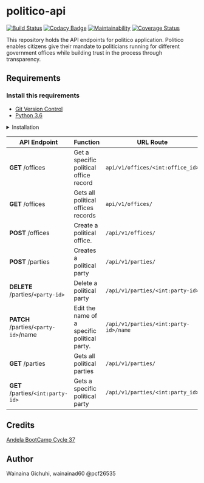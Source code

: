 # politico-api
[![Build Status](https://travis-ci.com/wainainad60/politico-api.svg?branch=develop)](https://travis-ci.com/wainainad60/politico-api)
[![Codacy Badge](https://api.codacy.com/project/badge/Grade/3b017887aca842e598a1f5d9513cacc8)](https://www.codacy.com/app/wainainad60/politico-api?utm_source=github.com&amp;utm_medium=referral&amp;utm_content=wainainad60/politico-api&amp;utm_campaign=Badge_Grade)
[![Maintainability](https://api.codeclimate.com/v1/badges/09ac0b6bb9682e362053/maintainability)](https://codeclimate.com/github/wainainad60/politico-api/maintainability)
[![Coverage Status](https://coveralls.io/repos/github/wainainad60/politico-api/badge.svg?branch=develop)](https://coveralls.io/github/wainainad60/politico-api?branch=develop)

This repository holds the API endpoints for politico application. Politico enables citizens give their mandate to politicians running for different government offices while building trust in the process through transparency.

## Requirements
### Install this requirements
- [Git Version Control](https://git-scm.com/)
- [Python 3.6](https://www.python.org/)

<details><summary>Installation</summary>
<p>

#### installation steps

- clone the git repo
```
$ git clone --branch develop https://github.com/wainainad60/politico-api.git
```
- cd into the project directory
```
$ cd politico-api
```
- create the virtual environment and activate it
```
(Linux and Mac OS X)
$ python3 -m venv env 
$ source env/bin/activate

(Windows)
> python -m venv env 
> env\Scripts\activate
```
- install dependencies
```
$ pip install -r requirements.txt
```
- set the enviroment settings
```
set FLASK_APP="run.py"
set APP_SETTINGS="development"
```

- Run the app
``` $ flask run ```

## How to Test the Application
------------------------------------------------------------------
### How to run the unit tests
 On your terminal execute the following command
 
 ```
 $ pytest --cov=api api/tests/ver1/ -v
 ```

### Testing The API Endpoints
Use any API Test Client of choice

I used Postman, get it here => [Postman](https://www.getpostman.com/downloads/)

</p>
</details>

<p></p>
<p></p>

| **API Endpoint**                     | **Function**                                 | **URL Route**                         |
| ---                                  | ---                                          | ---                                   |
| **GET** /offices                     | Get a specific political office record       | `api/v1/offices/<int:office_id>`      |
| **GET** /offices                     | Gets all political offices records           | `api/v1/offices/`                     |
| **POST** /offices                    | Create a political office.                   | `/api/v1/offices/`                    |
| **POST** /parties                    | Creates a political party                    | `/api/v1/parties/`                    |
| **DELETE** /parties/`<party-id>`     | Delete a political party                     | `/api/v1/parties/<int:party-id>`      |
| **PATCH** /parties/`<party-id>`/name | Edit the name of a specific political party. | `/api/v1/parties/<int:party-id>/name` |
| **GET** /parties                     | Gets all political parties                   | `/api/v1/parties/`                    |
| **GET** /parties/`<int:party-id>`    | Gets a specific political party              | `/api/v1/parties/<int:party_id>`      |

## Credits
[Andela BootCamp Cycle 37](https://andela.com/)


## Author
 Wainaina Gichuhi, wainainad60 @pcf26535
